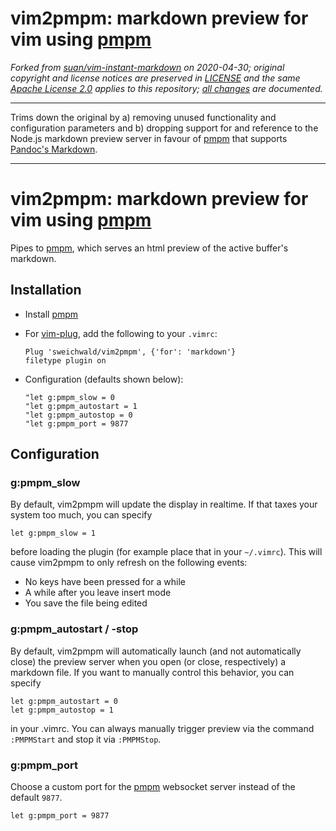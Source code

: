 # vim2pmpm: markdown preview for vim using [pmpm][pmpm]



_Forked from [suan/vim-instant-markdown][forkedfrom] on 2020-04-30;
original copyright and license notices are preserved in [LICENSE](LICENSE) and the same [Apache License 2.0][apache] applies to this repository;
[all changes][changes] are documented._



---



Trims down the original by
a) removing unused functionality and configuration parameters and
b) dropping support for and reference to the Node.js markdown preview server in favour of [pmpm][pmpm] that supports [Pandoc's Markdown][pandocmarkdown].



---



# vim2pmpm: markdown preview for vim using [pmpm][pmpm]

Pipes to [pmpm][pmpm], which serves an html preview of the active buffer's markdown.

## Installation

- Install [pmpm][pmpm]

- For [vim-plug][plug], add the following to your `.vimrc`:

    ``` vim
    Plug 'sweichwald/vim2pmpm', {'for': 'markdown'}
    filetype plugin on
    ```

- Configuration (defaults shown below):

    ``` vim
    "let g:pmpm_slow = 0
    "let g:pmpm_autostart = 1
    "let g:pmpm_autostop = 0
    "let g:pmpm_port = 9877
    ```

## Configuration

### g:pmpm_slow

By default, vim2pmpm will update the display in realtime.  If that taxes your system too much, you can specify

``` vim
let g:pmpm_slow = 1
```

before loading the plugin (for example place that in your `~/.vimrc`). This will cause vim2pmpm to only refresh on the following events:

- No keys have been pressed for a while
- A while after you leave insert mode
- You save the file being edited

### g:pmpm_autostart / -stop

By default, vim2pmpm will automatically launch (and not automatically close) the preview server when you open (or close, respectively) a markdown file. If you want to manually control this behavior, you can specify

``` vim
let g:pmpm_autostart = 0
let g:pmpm_autostop = 1
```

in your .vimrc. You can always manually trigger preview via the command
`:PMPMStart` and stop it via `:PMPMStop`.


### g:pmpm_port

Choose a custom port for the [pmpm][pmpm] websocket server instead of the default `9877`.

``` vim
let g:pmpm_port = 9877
```



[apache]: http://www.apache.org/licenses/LICENSE-2.0
[changes]: https://github.com/suan/vim-instant-markdown/compare/2d5324e...sweichwald:master
[forkedfrom]: https://github.com/suan/vim-instant-markdown/tree/2d5324edf171dd0cd2e1eb995fd77816ee3bb959
[pandocmarkdown]: https://pandoc.org/MANUAL.html#pandocs-markdown
[plug]: https://github.com/junegunn/vim-plug
[pmpm]: https://github.com/sweichwald/pmpm

